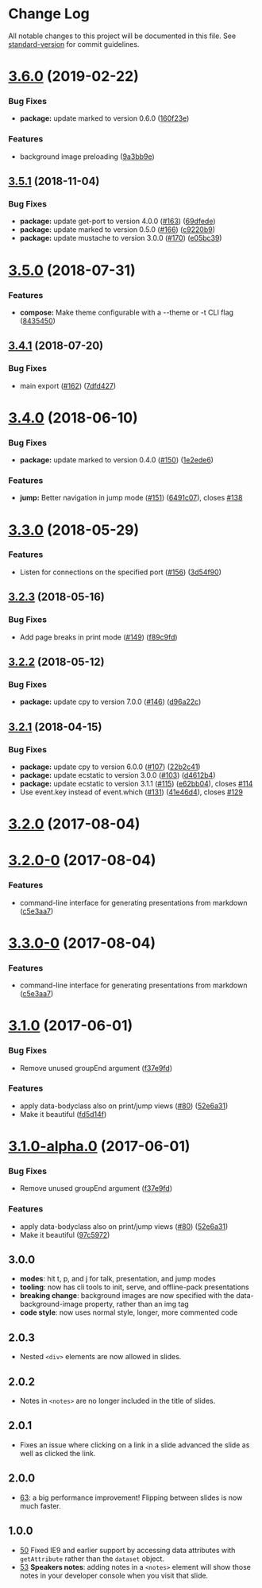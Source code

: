 # Change Log

All notable changes to this project will be documented in this file. See [standard-version](https://github.com/conventional-changelog/standard-version) for commit guidelines.

# [3.6.0](https://github.com/tmcw/big/compare/v3.5.1...v3.6.0) (2019-02-22)


### Bug Fixes

* **package:** update marked to version 0.6.0 ([160f23e](https://github.com/tmcw/big/commit/160f23e))


### Features

* background image preloading ([9a3bb9e](https://github.com/tmcw/big/commit/9a3bb9e))



<a name="3.5.1"></a>
## [3.5.1](https://github.com/tmcw/big/compare/v3.5.0...v3.5.1) (2018-11-04)


### Bug Fixes

* **package:** update get-port to version 4.0.0 ([#163](https://github.com/tmcw/big/issues/163)) ([69dfede](https://github.com/tmcw/big/commit/69dfede))
* **package:** update marked to version 0.5.0 ([#166](https://github.com/tmcw/big/issues/166)) ([c9220b9](https://github.com/tmcw/big/commit/c9220b9))
* **package:** update mustache to version 3.0.0 ([#170](https://github.com/tmcw/big/issues/170)) ([e05bc39](https://github.com/tmcw/big/commit/e05bc39))



<a name="3.5.0"></a>
# [3.5.0](https://github.com/tmcw/big/compare/v3.4.1...v3.5.0) (2018-07-31)


### Features

* **compose:** Make theme configurable with a --theme or -t CLI flag ([8435450](https://github.com/tmcw/big/commit/8435450))



<a name="3.4.1"></a>
## [3.4.1](https://github.com/tmcw/big/compare/v3.4.0...v3.4.1) (2018-07-20)


### Bug Fixes

* main export ([#162](https://github.com/tmcw/big/issues/162)) ([7dfd427](https://github.com/tmcw/big/commit/7dfd427))



<a name="3.4.0"></a>
# [3.4.0](https://github.com/tmcw/big/compare/v3.3.0...v3.4.0) (2018-06-10)


### Bug Fixes

* **package:** update marked to version 0.4.0 ([#150](https://github.com/tmcw/big/issues/150)) ([1e2ede6](https://github.com/tmcw/big/commit/1e2ede6))


### Features

* **jump:** Better navigation in jump mode ([#151](https://github.com/tmcw/big/issues/151)) ([6491c07](https://github.com/tmcw/big/commit/6491c07)), closes [#138](https://github.com/tmcw/big/issues/138)



<a name="3.3.0"></a>
# [3.3.0](https://github.com/tmcw/big/compare/v3.2.3...v3.3.0) (2018-05-29)


### Features

* Listen for connections on the specified port ([#156](https://github.com/tmcw/big/issues/156)) ([3d54f90](https://github.com/tmcw/big/commit/3d54f90))



<a name="3.2.3"></a>
## [3.2.3](https://github.com/tmcw/big/compare/v3.2.2...v3.2.3) (2018-05-16)


### Bug Fixes

* Add page breaks in print mode ([#149](https://github.com/tmcw/big/issues/149)) ([f89c9fd](https://github.com/tmcw/big/commit/f89c9fd))



<a name="3.2.2"></a>
## [3.2.2](https://github.com/tmcw/big/compare/v3.2.1...v3.2.2) (2018-05-12)


### Bug Fixes

* **package:** update cpy to version 7.0.0 ([#146](https://github.com/tmcw/big/issues/146)) ([d96a22c](https://github.com/tmcw/big/commit/d96a22c))



<a name="3.2.1"></a>
## [3.2.1](https://github.com/tmcw/big/compare/v3.2.0...v3.2.1) (2018-04-15)


### Bug Fixes

* **package:** update cpy to version 6.0.0 ([#107](https://github.com/tmcw/big/issues/107)) ([22b2c41](https://github.com/tmcw/big/commit/22b2c41))
* **package:** update ecstatic to version 3.0.0 ([#103](https://github.com/tmcw/big/issues/103)) ([d4612b4](https://github.com/tmcw/big/commit/d4612b4))
* **package:** update ecstatic to version 3.1.1 ([#115](https://github.com/tmcw/big/issues/115)) ([e62bb04](https://github.com/tmcw/big/commit/e62bb04)), closes [#114](https://github.com/tmcw/big/issues/114)
* Use event.key instead of event.which ([#131](https://github.com/tmcw/big/issues/131)) ([41e46d4](https://github.com/tmcw/big/commit/41e46d4)), closes [#129](https://github.com/tmcw/big/issues/129)



<a name="3.2.0"></a>
# [3.2.0](https://github.com/tmcw/big/compare/v3.2.0-0...v3.2.0) (2017-08-04)



<a name="3.2.0-0"></a>
# [3.2.0-0](https://github.com/tmcw/big/compare/v3.1.0...v3.2.0-0) (2017-08-04)


### Features

* command-line interface for generating presentations from markdown ([c5e3aa7](https://github.com/tmcw/big/commit/c5e3aa7))



<a name="3.3.0-0"></a>
# [3.3.0-0](https://github.com/tmcw/big/compare/v3.1.0...v3.3.0-0) (2017-08-04)


### Features

* command-line interface for generating presentations from markdown ([c5e3aa7](https://github.com/tmcw/big/commit/c5e3aa7))



<a name="3.1.0"></a>
# [3.1.0](https://github.com/tmcw/big/compare/v2.0.3...v3.1.0) (2017-06-01)


### Bug Fixes

* Remove unused groupEnd argument ([f37e9fd](https://github.com/tmcw/big/commit/f37e9fd))


### Features

* apply data-bodyclass also on print/jump views ([#80](https://github.com/tmcw/big/issues/80)) ([52e6a31](https://github.com/tmcw/big/commit/52e6a31))
* Make it beautiful ([fd5d14f](https://github.com/tmcw/big/commit/fd5d14f))



<a name="3.1.0-alpha.0"></a>
# [3.1.0-alpha.0](https://github.com/tmcw/big/compare/v2.0.3...v3.1.0-alpha.0) (2017-06-01)


### Bug Fixes

* Remove unused groupEnd argument ([f37e9fd](https://github.com/tmcw/big/commit/f37e9fd))


### Features

* apply data-bodyclass also on print/jump views ([#80](https://github.com/tmcw/big/issues/80)) ([52e6a31](https://github.com/tmcw/big/commit/52e6a31))
* Make it beautiful ([97c5972](https://github.com/tmcw/big/commit/97c5972))



## 3.0.0

* **modes**: hit t, p, and j for talk, presentation, and jump modes
* **tooling**: now has cli tools to init, serve, and offline-pack presentations
* **breaking change**: background images are now specified with the data-background-image
  property, rather than an img tag
* **code style**: now uses normal style, longer, more commented code

## 2.0.3

* Nested `<div>` elements are now allowed in slides.

## 2.0.2

* Notes in `<notes>` are no longer included in the title of slides.

## 2.0.1

* Fixes an issue where clicking on a link in a slide advanced the slide
  as well as clicked the link.

## 2.0.0

* [63](https://github.com/tmcw/big/pull/63): a big performance improvement!
  Flipping between slides is now much faster.

## 1.0.0

* [50](https://github.com/tmcw/big/issues/50) Fixed IE9 and earlier support by accessing data attributes with `getAttribute`
  rather than the `dataset` object.
* [53](https://github.com/tmcw/big/issues/53) **Speakers notes**: adding
  notes in a `<notes>` element will show those notes in your developer
  console when you visit that slide.
